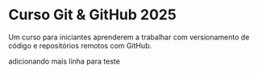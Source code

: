 # Curso Git \& GitHub 2025



Um curso para iniciantes aprenderem a trabalhar com versionamento de código e repositórios remotos com GitHub.

adicionando mais linha para teste

